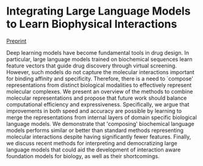 # Integrating Large Language Models to Learn Biophysical Interactions
[Preprint](https://arxiv.org/abs/2503.21017)

Deep learning models have become fundamental tools in drug design. In particular, large language models trained on biochemical sequences learn feature vectors that guide drug discovery through virtual screening. However, such models do not capture the molecular interactions important for binding affinity and specificity. Therefore, there is a need to `compose' representations from distinct biological modalities to effectively represent molecular complexes. We present an overview of the methods to combine molecular representations and propose that future work should balance computational efficiency and expressiveness. Specifically, we argue that improvements in both speed and accuracy are possible by learning to merge the representations from internal layers of domain specific biological language models. We demonstrate that 'composing' biochemical language models performs similar or better than standard methods representing molecular interactions despite having significantly fewer features. Finally, we discuss recent methods for interpreting and democratizing large language models that could aid the development of interaction aware foundation models for biology, as well as their shortcomings.
